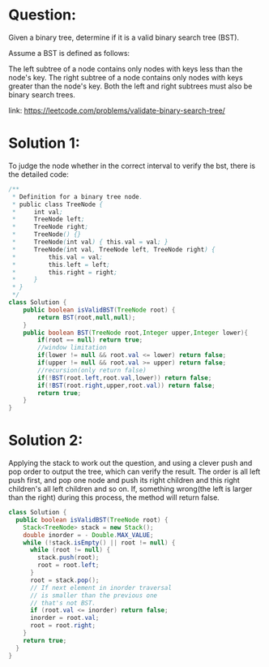 # Question: #

Given a binary tree, determine if it is a valid binary search tree (BST).

Assume a BST is defined as follows:

The left subtree of a node contains only nodes with keys less than the node's key.
The right subtree of a node contains only nodes with keys greater than the node's key.
Both the left and right subtrees must also be binary search trees.

link: https://leetcode.com/problems/validate-binary-search-tree/

# Solution 1: 

To judge the node whether in the correct interval to verify the bst, there is the detailed code:
```java
/**
 * Definition for a binary tree node.
 * public class TreeNode {
 *     int val;
 *     TreeNode left;
 *     TreeNode right;
 *     TreeNode() {}
 *     TreeNode(int val) { this.val = val; }
 *     TreeNode(int val, TreeNode left, TreeNode right) {
 *         this.val = val;
 *         this.left = left;
 *         this.right = right;
 *     }
 * }
 */
class Solution {
    public boolean isValidBST(TreeNode root) {
        return BST(root,null,null);
    }    
    public boolean BST(TreeNode root,Integer upper,Integer lower){
        if(root == null) return true;
        //window limitation
        if(lower != null && root.val <= lower) return false;
        if(upper != null && root.val >= upper) return false;
        //recursion(only return false)
        if(!BST(root.left,root.val,lower)) return false;
        if(!BST(root.right,upper,root.val)) return false;
        return true;
    }
}
```
# Solution 2: 

Applying the stack to work out the question, and using a clever push and pop order to output the tree, which can verify the result. The order is all left push first, and pop one node and push its right children and this right children's all left children and so on. If, something wrong(the left is larger than the right) during this process, the method will return false.
```java
class Solution {
  public boolean isValidBST(TreeNode root) {
    Stack<TreeNode> stack = new Stack();
    double inorder = - Double.MAX_VALUE;
    while (!stack.isEmpty() || root != null) {
      while (root != null) {
        stack.push(root);
        root = root.left;
      }
      root = stack.pop();
      // If next element in inorder traversal
      // is smaller than the previous one
      // that's not BST.
      if (root.val <= inorder) return false;
      inorder = root.val;
      root = root.right;
    }
    return true;
  }
}
```
